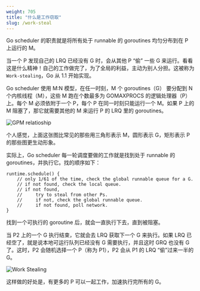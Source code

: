 ```yaml
---
weight: 705
title: "什么是工作窃取"
slug: /work-steal
---
```


Go scheduler 的职责就是将所有处于 runnable 的 goroutines 均匀分布到在 P 上运行的 M。

当一个 P 发现自己的 LRQ 已经没有 G 时，会从其他 P “偷” 一些 G 来运行。看看这是什么精神！自己的工作做完了，为了全局的利益，主动为别人分担。这被称为 `Work-stealing`，Go 从 1.1 开始实现。

Go scheduler 使用 M:N 模型，在任一时刻，M 个 goroutines（G） 要分配到 N 个内核线程（M），这些 M 跑在个数最多为 GOMAXPROCS 的逻辑处理器（P）上。每个 M 必须依附于一个 P，每个 P 在同一时刻只能运行一个 M。如果 P 上的 M 阻塞了，那它就需要其他的 M 来运行 P 的 LRQ 里的 goroutines。

![GPM relatioship](assets/12.png)

个人感觉，上面这张图比常见的那些用三角形表示 M，圆形表示 G，矩形表示 P 的那些图更生动形象。

实际上，Go scheduler 每一轮调度要做的工作就是找到处于 runnable 的 goroutines，并执行它。找的顺序如下：

```golang
runtime.schedule() {
    // only 1/61 of the time, check the global runnable queue for a G.
    // if not found, check the local queue.
    // if not found,
    //     try to steal from other Ps.
    //     if not, check the global runnable queue.
    //     if not found, poll network.
}
```

找到一个可执行的 goroutine 后，就会一直执行下去，直到被阻塞。

当 P2 上的一个 G 执行结束，它就会去 LRQ 获取下一个 G 来执行。如果 LRQ 已经空了，就是说本地可运行队列已经没有 G 需要执行，并且这时 GRQ 也没有 G 了。这时，P2 会随机选择一个 P（称为 P1），P2 会从 P1 的 LRQ “偷”过来一半的 G。

![Work Stealing](assets/13.png)

这样做的好处是，有更多的 P 可以一起工作，加速执行完所有的 G。